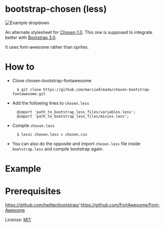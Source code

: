 # bootstrap-chosen (less)

![Example dropdown](https://raw.githubusercontent.com/CjS77/bootstrap-chosen/master/example.png)

An alternate stylesheet for [Chosen 1.0](http://harvesthq.github.com/chosen/). This
one is supposed to integrate better with [Bootstrap 3.0](http://getbootstrap.com/).

It uses font-awesome rather than sprites.

How to
======

* Clone chosen-bootstrap-fontawesome

        $ git clone https://github.com/marcioAlmada/chosen-bootstrap-fontawesome.git

* Add the following lines to `chosen.less`

        @import 'path_to_bootstrap_less_files/variables.less';
        @import 'path_to_bootstrap_less_files/mixins.less';
    
* Compile `chosen.less`

        $ lessc chosen.less > chosen.css

* You can also do the opposite and import `chosen.less` file inside `bootstrap.less` and compile bootstrap again.

Example
=======



Prerequisites
=============

https://github.com/twitter/bootstrap/
https://github.com/FortAwesome/Font-Awesome

License: [MIT](https://en.wikipedia.org/wiki/MIT_License)

